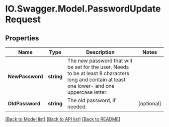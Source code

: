 # IO.Swagger.Model.PasswordUpdateRequest
## Properties

Name | Type | Description | Notes
------------ | ------------- | ------------- | -------------
**NewPassword** | **string** | The new password that will be set for the user. Needs to be at least 8 characters long and contain at least one lower- and one uppercase letter. | 
**OldPassword** | **string** | The old password, if needed. | [optional] 

[[Back to Model list]](../README.md#documentation-for-models) [[Back to API list]](../README.md#documentation-for-api-endpoints) [[Back to README]](../README.md)

